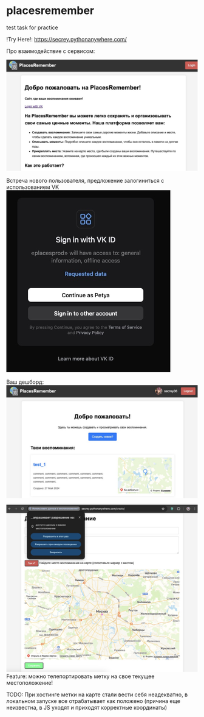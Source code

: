 # placesremember
test task for practice

!Try Here!: https://secrey.pythonanywhere.com/

Про взаимодействие с сервисом:

![start](images/start.jpeg)

Встреча нового пользователя, предложение залогиниться с использованием VK
![vk_auth](images/vk.jpeg)

Ваш дешборд:
![dashboard](images/dashboard.jpeg)

![geolocate](images/geo.jpeg)
Feature: можно телепортировать метку на свое текущее местоположение!

TODO: При хостинге метки на карте стали вести себя неадекватно, в локальном запуске все отрабатывает как положено (причина еще неизвестна, в JS уходят и приходят корректные координаты)

